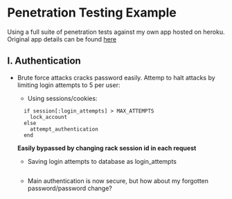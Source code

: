 Penetration Testing Example
===========================

Using a full suite of penetration tests against my own app hosted on heroku. Original app details can be found [here](https://github.com/foxjerem/bookmark-manager)

I. Authentication
-----------------
- Brute force attacks cracks password easily. Attemp to halt attacks by limiting login attempts to 5 per user:
  - Using sessions/cookies: 
  ```shell
    if session[:login_attempts] > MAX_ATTEMPTS
      lock_account
    else
      attempt_authentication
    end
  ```
  **Easily bypassed by changing rack session id in each request**

  - Saving login attempts to database as login_attempts
  ```shell
  
  ```
  - Main authentication is now secure, but how about my forgotten password/password change?
